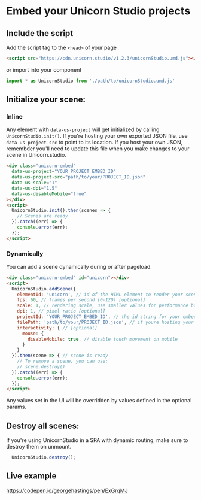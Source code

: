 # Embed your Unicorn Studio projects

## Include the script

Add the script tag to the `<head>` of your page
```html
<script src="https://cdn.unicorn.studio/v1.2.3/unicornStudio.umd.js"></script>
```

or import into your component
```js
import * as UnicornStudio from './path/to/unicornStudio.umd.js'
```

## Initialize your scene:

### Inline
Any element with `data-us-project` will get initialized by calling `UnicornStudio.init()`. If you're hosting your own exported JSON file, use `data-us-project-src` to point to its location. If you host your own JSON, remembder you'll need to update this file when you make changes to your scene in Unicorn.studio.
```html
<div class="unicorn-embed"
  data-us-project="YOUR_PROJECT_EMBED_ID"
  data-us-project-src="path/to/your/PROJECT_ID.json"
  data-us-scale="1"
  data-us-dpi="1.5"
  data-us-disableMobile="true"
></div>
<script>
  UnicornStudio.init().then(scenes => {
    // Scenes are ready
  }).catch((err) => {
    console.error(err);
  });
</script>
```
### Dynamically
You can add a scene dynamically during or after pageload. 
```html
<div class="unicorn-embed" id="unicorn"></div>
<script>
  UnicornStudio.addScene({
    elementId: 'unicorn', // id of the HTML element to render your scene in (the scene will use its dimensions)
    fps: 60, // frames per second (0-120) [optional]
    scale: 1, // rendering scale, use smaller values for performance boost (0.25-1) [optional]
    dpi: 1, // pixel ratio [optional]
    projectId: 'YOUR_PROJECT_EMBED_ID', // the id string for your embed (get this from "embed" export)
    filePath: 'path/to/your/PROJECT_ID.json', // if youre hosting your own exported json code, point to it here
    interactivity: { // [optional]
      mouse: {
        disableMobile: true, // disable touch movement on mobile
      }
    }
  }).then(scene => { // scene is ready
    // To remove a scene, you can use:
    // scene.destroy()
  }).catch((err) => {
    console.error(err);
  });
</script>
```
Any values set in the UI will be overridden by values defined in the optional params. 

## Destroy all scenes:
If you're using UnicornStudio in a SPA with dynamic routing, make sure to destroy them on unmount.
```js
  UnicornStudio.destroy();
```

## Live example
https://codepen.io/georgehastings/pen/ExGrqMJ
